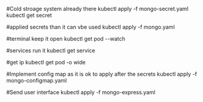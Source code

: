 
#Cold stroage system already there 
kubectl apply -f mongo-secret.yaml
kubectl get secret

#applied secrets than it can vbe used
kubectl apply -f mongo.yaml

#terminal keep it open
kubectl get pod --watch

#services run it
kubectl get service

#get ip
kubectl get pod -o wide

#Implement config map as it is ok to apply after the secrets
kubectl apply -f mongo-configmap.yaml

#Send user interface
kubectl apply -f mongo-express.yaml
